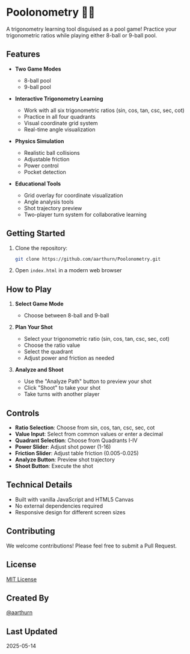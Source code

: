 # Poolonometry 🎱📐

A trigonometry learning tool disguised as a pool game! Practice your trigonometric ratios while playing either 8-ball or 9-ball pool.

## Features

- **Two Game Modes**
  - 8-ball pool
  - 9-ball pool

- **Interactive Trigonometry Learning**
  - Work with all six trigonometric ratios (sin, cos, tan, csc, sec, cot)
  - Practice in all four quadrants
  - Visual coordinate grid system
  - Real-time angle visualization

- **Physics Simulation**
  - Realistic ball collisions
  - Adjustable friction
  - Power control
  - Pocket detection

- **Educational Tools**
  - Grid overlay for coordinate visualization
  - Angle analysis tools
  - Shot trajectory preview
  - Two-player turn system for collaborative learning

## Getting Started

1. Clone the repository:
   ```bash
   git clone https://github.com/aarthurn/Poolonometry.git
   ```

2. Open `index.html` in a modern web browser

## How to Play

1. **Select Game Mode**
   - Choose between 8-ball and 9-ball

2. **Plan Your Shot**
   - Select your trigonometric ratio (sin, cos, tan, csc, sec, cot)
   - Choose the ratio value
   - Select the quadrant
   - Adjust power and friction as needed

3. **Analyze and Shoot**
   - Use the "Analyze Path" button to preview your shot
   - Click "Shoot" to take your shot
   - Take turns with another player

## Controls

- **Ratio Selection**: Choose from sin, cos, tan, csc, sec, cot
- **Value Input**: Select from common values or enter a decimal
- **Quadrant Selection**: Choose from Quadrants I-IV
- **Power Slider**: Adjust shot power (1-16)
- **Friction Slider**: Adjust table friction (0.005-0.025)
- **Analyze Button**: Preview shot trajectory
- **Shoot Button**: Execute the shot

## Technical Details

- Built with vanilla JavaScript and HTML5 Canvas
- No external dependencies required
- Responsive design for different screen sizes

## Contributing

We welcome contributions! Please feel free to submit a Pull Request.

## License

[MIT License](LICENSE)

## Created By

[@aarthurn](https://github.com/aarthurn)

## Last Updated

2025-05-14